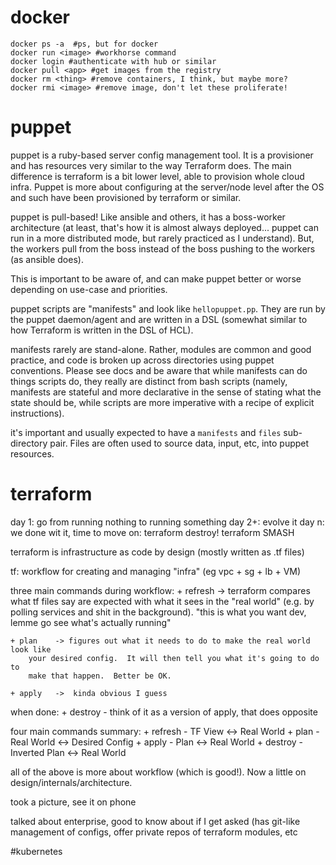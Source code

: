 # docker

```
docker ps -a  #ps, but for docker
docker run <image> #workhorse command
docker login #authenticate with hub or similar
docker pull <app> #get images from the registry
docker rm <thing> #remove containers, I think, but maybe more?
docker rmi <image> #remove image, don't let these proliferate!
```


# puppet
puppet is a ruby-based server config management tool.  It is a provisioner and
has resources very similar to the way Terraform does.  The main difference is
terraform is a bit lower level, able to provision whole cloud infra.  Puppet is
more about configuring at the server/node level after the OS and such have been
provisioned by terraform or similar.

puppet is pull-based!  Like ansible and others, it has a boss-worker
architecture (at least, that's how it is almost always deployed... puppet can
run in a more distributed mode, but rarely practiced as I understand).  But, the
workers pull from the boss instead of the boss pushing to the workers (as
ansible does).

This is important to be aware of, and can make puppet better or worse depending
on use-case and priorities.

puppet scripts are "manifests" and look like  `hellopuppet.pp`.  They are run by
the puppet daemon/agent and are written in a DSL (somewhat similar to how
Terraform is written in the DSL of HCL).

manifests rarely are stand-alone.  Rather, modules are common and good practice,
and code is broken up across directories using puppet conventions.  Please see
docs and be aware that while manifests can do things scripts do, they really are
distinct from bash scripts (namely, manifests are stateful and more declarative
in the sense of stating what the state should be, while scripts are more
imperative with a recipe of explicit instructions).

it's important and usually expected to have a `manifests` and `files`
sub-directory pair.  Files are often used to source data, input, etc, into
puppet resources.


# terraform

day 1: go from running nothing to running something
day 2+: evolve it
day n: we done wit it, time to move on: terraform destroy! terraform SMASH

terraform is infrastructure as code by design (mostly written as .tf files)

tf:
    workflow for creating and managing "infra" (eg vpc + sg + lb + VM)

three main commands during workflow:
    + refresh -> terraform compares what tf files say are expected with what it
    sees in the "real world" (e.g. by polling services and shit in the
    background).  "this is what you want dev, lemme go see what's actually
    running"

    + plan    -> figures out what it needs to do to make the real world look like
        your desired config.  It will then tell you what it's going to do to
        make that happen.  Better be OK.

    + apply   ->  kinda obvious I guess 

when done:
    + destroy - think of it as a version of apply, that does opposite

four main commands summary:
    + refresh - TF View <-> Real World
    + plan    - Real World <-> Desired Config
    + apply   - Plan <-> Real World
    + destroy - Inverted Plan <-> Real World
    
all of the above is more about workflow (which is good!).  Now a little on
design/internals/architecture.

took a picture, see it on phone

talked about enterprise, good to know about if I get asked (has git-like
management of configs, offer private repos of terraform modules, etc


#kubernetes


